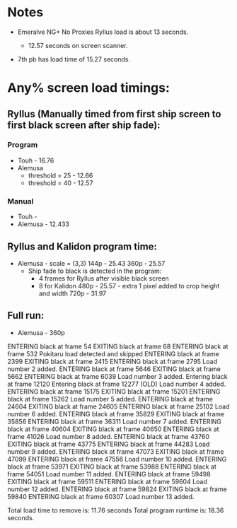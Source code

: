 # Notes


- Emeralve NG+ No Proxies Ryllus load is about 13 seconds.
    - 12.57 seconds on screen scanner.

- 7th pb has load time of 15.27 seconds.

# Any% screen load timings:

## Ryllus (Manually timed from first ship screen to first black screen after ship fade):

### Program
- Touh - 16.76
- Alemusa 
    - threshold = 25 - 12.66
    - threshold = 40 - 12.57

### Manual
- Touh - 
- Alemusa - 12.433

## Ryllus and Kalidon program time:
- Alemusa - scale = (3,3) 
144p - 25.43
360p - 25.57
    - Ship fade to black is detected in the program:
        - 4 frames for Ryllus after visible black screen
        - 8 for Kalidon
480p - 25.57 - extra 1 pixel added to crop height and width
720p - 31.97

## Full run:
- Alemusa - 360p

ENTERING black at frame 54
EXITING black at frame 68
ENTERING black at frame 532
Pokitaru load detected and skipped
ENTERING black at frame 2399
EXITING black at frame 2415
ENTERING black at frame 2795
Load number 2 added.
ENTERING black at frame 5646
EXITING black at frame 5662
ENTERING black at frame 6039
Load number 3 added.
Entering black at frame 12120
Entering black at frame 12277
(OLD) Load number 4 added.
ENTERING black at frame 15175
EXITING black at frame 15201
ENTERING black at frame 15262
Load number 5 added.
ENTERING black at frame 24604
EXITING black at frame 24605
ENTERING black at frame 25102
Load number 6 added.
ENTERING black at frame 35829
EXITING black at frame 35856
ENTERING black at frame 36311
Load number 7 added.
ENTERING black at frame 40604
EXITING black at frame 40650
ENTERING black at frame 41026
Load number 8 added.
ENTERING black at frame 43760
EXITING black at frame 43775
ENTERING black at frame 44283
Load number 9 added.
ENTERING black at frame 47073
EXITING black at frame 47099
ENTERING black at frame 47556
Load number 10 added.
ENTERING black at frame 53971
EXITING black at frame 53988
ENTERING black at frame 54051
Load number 11 added.
ENTERING black at frame 59498
EXITING black at frame 59511
ENTERING black at frame 59604
Load number 12 added.
ENTERING black at frame 59824
EXITING black at frame 59840
ENTERING black at frame 60307
Load number 13 added.

Total load time to remove is: 11.76 seconds
Total program runtime is: 18.36 seconds.